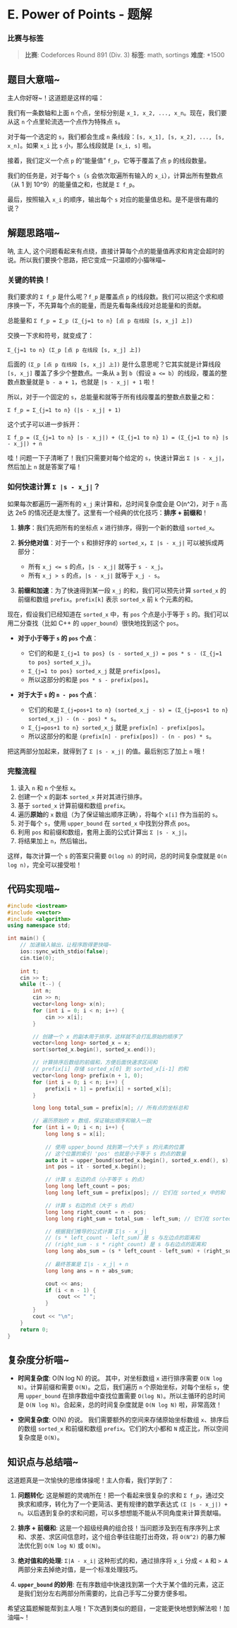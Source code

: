# E. Power of Points - 题解

### 比赛与标签
> **比赛**: Codeforces Round 891 (Div. 3)
> **标签**: math, sortings
> **难度**: *1500

## 题目大意喵~
主人你好呀~！这道题是这样的喵：

我们有一条数轴和上面 `n` 个点，坐标分别是 `x_1, x_2, ..., x_n`。现在，我们要从这 `n` 个点里轮流选一个点作为特殊点 `s`。

对于每一个选定的 `s`，我们都会生成 `n` 条线段：`[s, x_1], [s, x_2], ..., [s, x_n]`。如果 `x_i` 比 `s` 小，那么线段就是 `[x_i, s]` 啦。

接着，我们定义一个点 `p` 的“能量值” `f_p`，它等于覆盖了点 `p` 的线段数量。

我们的任务是，对于每个 `s`（`s` 会依次取遍所有输入的 `x_i`），计算出所有整数点（从 1 到 10^9）的能量值之和，也就是 `Σ f_p`。

最后，按照输入 `x_i` 的顺序，输出每个 `s` 对应的能量值总和。是不是很有趣的说？

## 解题思路喵~
呐, 主人, 这个问题看起来有点绕，直接计算每个点的能量值再求和肯定会超时的说。所以我们要换个思路，把它变成一只温顺的小猫咪喵~

### 关键的转换！
我们要求的 `Σ f_p` 是什么呢？`f_p` 是覆盖点 `p` 的线段数。我们可以把这个求和顺序换一下，不先算每个点的能量，而是先看每条线段对总能量和的贡献。

总能量和 `Σ f_p = Σ_p (Σ_{j=1 to n} [点 p 在线段 [s, x_j] 上])`

交换一下求和符号，就变成了：

`Σ_{j=1 to n} (Σ_p [点 p 在线段 [s, x_j] 上])`

后面的 `(Σ_p [点 p 在线段 [s, x_j] 上])` 是什么意思呢？它其实就是计算线段 `[s, x_j]` 覆盖了多少个整数点。一条从 `a` 到 `b`（假设 `a <= b`）的线段，覆盖的整数点数量就是 `b - a + 1`，也就是 `|s - x_j| + 1` 啦！

所以，对于一个固定的 `s`，总能量和就等于所有线段覆盖的整数点数量之和：

`Σ f_p = Σ_{j=1 to n} (|s - x_j| + 1)`

这个式子可以进一步拆开：

`Σ f_p = (Σ_{j=1 to n} |s - x_j|) + (Σ_{j=1 to n} 1) = (Σ_{j=1 to n} |s - x_j|) + n`

哇！问题一下子清晰了！我们只需要对每个给定的 `s`，快速计算出 `Σ |s - x_j|`，然后加上 `n` 就是答案了喵！

### 如何快速计算 `Σ |s - x_j|`？
如果每次都遍历一遍所有的 `x_j` 来计算和，总时间复杂度会是 O(n^2)，对于 `n` 高达 2e5 的情况还是太慢了。这里有一个经典的优化技巧：**排序 + 前缀和**！

1.  **排序**：我们先把所有的坐标点 `x` 进行排序，得到一个新的数组 `sorted_x`。
2.  **拆分绝对值**：对于一个 `s` 和排好序的 `sorted_x`，`Σ |s - x_j|` 可以被拆成两部分：
    *   所有 `x_j <= s` 的点，`|s - x_j|` 就等于 `s - x_j`。
    *   所有 `x_j > s` 的点，`|s - x_j|` 就等于 `x_j - s`。

3.  **前缀和加速**：为了快速得到某一段 `x_j` 的和，我们可以预先计算 `sorted_x` 的前缀和数组 `prefix`。`prefix[k]` 表示 `sorted_x` 前 `k` 个元素的和。

现在，假设我们已经知道在 `sorted_x` 中，有 `pos` 个点是小于等于 `s` 的。我们可以用二分查找（比如 C++ 的 `upper_bound`）很快地找到这个 `pos`。

*   **对于小于等于 `s` 的 `pos` 个点**：
    *   它们的和是 `Σ_{j=1 to pos} (s - sorted_x_j) = pos * s - (Σ_{j=1 to pos} sorted_x_j)`。
    *   `Σ_{j=1 to pos} sorted_x_j` 就是 `prefix[pos]`。
    *   所以这部分的和是 `pos * s - prefix[pos]`。

*   **对于大于 `s` 的 `n - pos` 个点**：
    *   它们的和是 `Σ_{j=pos+1 to n} (sorted_x_j - s) = (Σ_{j=pos+1 to n} sorted_x_j) - (n - pos) * s`。
    *   `Σ_{j=pos+1 to n} sorted_x_j` 就是 `prefix[n] - prefix[pos]`。
    *   所以这部分的和是 `(prefix[n] - prefix[pos]) - (n - pos) * s`。

把这两部分加起来，就得到了 `Σ |s - x_j|` 的值。最后别忘了加上 `n` 哦！

### 完整流程
1.  读入 `n` 和 `n` 个坐标 `x`。
2.  创建一个 `x` 的副本 `sorted_x` 并对其进行排序。
3.  基于 `sorted_x` 计算前缀和数组 `prefix`。
4.  遍历**原始**的 `x` 数组（为了保证输出顺序正确），将每个 `x[i]` 作为当前的 `s`。
5.  对于每个 `s`，使用 `upper_bound` 在 `sorted_x` 中找到分界点 `pos`。
6.  利用 `pos` 和前缀和数组，套用上面的公式计算出 `Σ |s - x_j|`。
7.  将结果加上 `n`，然后输出。

这样，每次计算一个 `s` 的答案只需要 `O(log n)` 的时间，总的时间复杂度就是 `O(n log n)`，完全可以接受啦！

## 代码实现喵~
```cpp
#include <iostream>
#include <vector>
#include <algorithm>
using namespace std;

int main() {
    // 加速输入输出，让程序跑得更快喵~
    ios::sync_with_stdio(false);
    cin.tie(0);
    
    int t;
    cin >> t;
    while (t--) {
        int n;
        cin >> n;
        vector<long long> x(n);
        for (int i = 0; i < n; i++) {
            cin >> x[i];
        }

        // 创建一个 x 的副本用于排序，这样就不会打乱原始的顺序了
        vector<long long> sorted_x = x;
        sort(sorted_x.begin(), sorted_x.end());

        // 计算排序后数组的前缀和，方便后面快速求区间和
        // prefix[i] 存储 sorted_x[0] 到 sorted_x[i-1] 的和
        vector<long long> prefix(n + 1, 0);
        for (int i = 0; i < n; i++) {
            prefix[i + 1] = prefix[i] + sorted_x[i];
        }

        long long total_sum = prefix[n]; // 所有点的坐标总和

        // 遍历原始的 x 数组，保证输出顺序和输入一致
        for (int i = 0; i < n; i++) {
            long long s = x[i];
            
            // 使用 upper_bound 找到第一个大于 s 的元素的位置
            // 这个位置的索引 'pos' 也就是小于等于 s 的点的数量
            auto it = upper_bound(sorted_x.begin(), sorted_x.end(), s);
            int pos = it - sorted_x.begin();

            // 计算 s 左边的点（小于等于 s 的点）
            long long left_count = pos;
            long long left_sum = prefix[pos]; // 它们在 sorted_x 中的和

            // 计算 s 右边的点（大于 s 的点）
            long long right_count = n - pos;
            long long right_sum = total_sum - left_sum; // 它们在 sorted_x 中的和

            // 根据我们推导的公式计算 Σ|s - x_j|
            // (s * left_count - left_sum) 是 s 与左边点的距离和
            // (right_sum - s * right_count) 是 s 与右边点的距离和
            long long abs_sum = (s * left_count - left_sum) + (right_sum - s * right_count);
            
            // 最终答案是 Σ|s - x_j| + n
            long long ans = n + abs_sum;

            cout << ans;
            if (i < n - 1) {
                cout << " ";
            }
        }
        cout << "\n";
    }
    return 0;
}
```

## 复杂度分析喵~
- **时间复杂度**: O(N log N) 的说。
  其中，对坐标数组 `x` 进行排序需要 `O(N log N)`。计算前缀和需要 `O(N)`。之后，我们遍历 `n` 个原始坐标，对每个坐标 `s`，使用 `upper_bound` 在排序数组中查找位置需要 `O(log N)`。所以主循环的总时间是 `O(N log N)`。合起来，总的时间复杂度就是 `O(N log N)` 啦，非常高效！

- **空间复杂度**: O(N) 的说。
  我们需要额外的空间来存储原始坐标数组 `x`、排序后的数组 `sorted_x` 和前缀和数组 `prefix`。它们的大小都和 `N` 成正比，所以空间复杂度是 `O(N)`。

## 知识点与总结喵~
这道题真是一次愉快的思维体操呢！主人你看，我们学到了：

1.  **问题转化**: 这是解题的灵魂所在！把一个看起来很复杂的求和 `Σ f_p`，通过交换求和顺序，转化为了一个更简洁、更有规律的数学表达式 `(Σ |s - x_j|) + n`。以后遇到复杂的求和问题，可以多想想能不能从不同角度来计算贡献喵。

2.  **排序 + 前缀和**: 这是一个超级经典的组合技！当问题涉及到在有序序列上求和、求差、求区间信息时，这个组合拳往往能打出奇效，将 `O(N^2)` 的暴力解法优化到 `O(N log N)` 或 `O(N)`。

3.  **绝对值和的处理**: `Σ|A - x_i|` 这种形式的和，通过排序将 `x_i` 分成 `< A` 和 `> A` 两部分来去掉绝对值，是一个标准处理技巧。

4.  **`upper_bound` 的妙用**: 在有序数组中快速找到第一个大于某个值的元素，这正是我们划分左右两部分所需要的，比自己手写二分要方便多啦。

希望这篇题解能帮到主人哦！下次遇到类似的题目，一定能更快地想到解法啦！加油喵~！